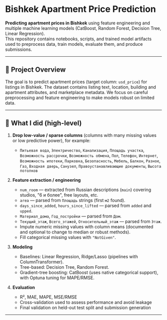 # Bishkek Apartment Price Prediction

**Predicting apartment prices in Bishkek** using feature engineering and multiple machine learning models (CatBoost, Random Forest, Decision Tree, Linear Regression).  
This repository contains notebooks, scripts, and trained model artifacts used to preprocess data, train models, evaluate them, and produce submissions.

---

## 🔎 Project Overview

The goal is to predict apartment prices (target column: `usd_price`) for listings in Bishkek. The dataset contains listing text, location, building and apartment attributes, and marketplace metadata. We focus on careful preprocessing and feature engineering to make models robust on limited data.

---

## 🧰 What I did (high-level)

1. **Drop low-value / sparse columns** (columns with many missing values or low predictive power), for example:
   - `Питьевая вода`, `Электричество`, `Канализация`, `Площадь участка`, `Возможность рассрочки`, `Возможность обмена`, `Пол`, `Телефон`, `Интернет`, `Возможность ипотеки`, `Парковка`, `Безопасность`, `Мебель`, `Балкон`, `Разное`, `Газ`, `Входная дверь`, `Санузел`, `Правоустанавливающие документы`, `Высота потолков`

2. **Feature extraction / engineering**
   - `num_room` — extracted from Russian descriptions (`main`) covering studios, "6 и более", free layouts, etc.
   - `area` — parsed from `Площадь` strings (first `м2` found).
   - `days_since_added`, `hours_since_lifted` — parsed from `added` and `upped`.
   - `Материал_дома`, `Год_постройки` — parsed from `Дом`.
   - `Текущий_этаж`, `Всего_этажей`, `Относительный_этаж` — parsed from `Этаж`.
   - Impute numeric missing values with column means (documented and optional to change to median or robust methods).
   - Fill categorical missing values with `"NotGiven"`.

3. **Modeling**
   - Baselines: Linear Regression, Ridge/Lasso (pipelines with ColumnTransformer).
   - Tree-based: Decision Tree, Random Forest.
   - Gradient-tree boosting: CatBoost (uses native categorical support), with Optuna tuning for MAPE/RMSE.
   

4. **Evaluation**
   - R², MAE, MAPE, MSE/RMSE
   - Cross-validation used to assess performance and avoid leakage
   - Final validation on held-out test split and submission generation

---

